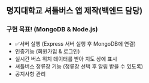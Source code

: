 ## 명지대학교 셔틀버스 앱 제작(백엔드 담당)

### 구현 목표! (MongoDB & Node.js)

* ✅서버 실행 (Express 서버 실행 후 MongoDB에 연결)
* 인증기능 (회원가입 & 로그인)
* 실시간 버스 위치 데이터를 받아 지도 상에 표시
* 셔틀버스 정류장 기능 (정류장 선택 후 알림 받을 수 있도록)
* 공지사항 관리
